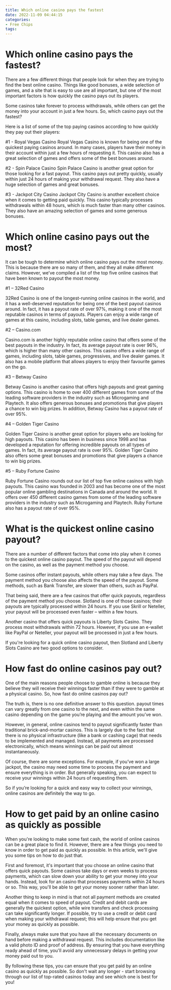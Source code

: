 ```yaml
---
title: Which online casino pays the fastest
date: 2022-11-09 04:44:15
categories:
- Free Chips
tags:
---
```



#  Which online casino pays the fastest?

There are a few different things that people look for when they are trying to find the best online casino. Things like good bonuses, a wide selection of games, and a site that is easy to use are all important, but one of the most important factors is how quickly the casino pays out its players.

Some casinos take forever to process withdrawals, while others can get the money into your account in just a few hours. So, which casino pays out the fastest?

Here is a list of some of the top paying casinos according to how quickly they pay out their players:

#1 - Royal Vegas Casino
Royal Vegas Casino is known for being one of the quickest paying casinos around. In many cases, players have their money in their account within just a few hours of requesting it. This casino also has a great selection of games and offers some of the best bonuses around.

#2 - Spin Palace Casino
Spin Palace Casino is another great option for those looking for a fast payout. This casino pays out pretty quickly, usually within just 24 hours of making your withdrawal request. They also have a huge selection of games and great bonuses.

#3 - Jackpot City Casino
Jackpot City Casino is another excellent choice when it comes to getting paid quickly. This casino typically processes withdrawals within 48 hours, which is much faster than many other casinos. They also have an amazing selection of games and some generous bonuses.

#  Which online casino pays out the most?

It can be tough to determine which online casino pays out the most money. This is because there are so many of them, and they all make different claims. However, we’ve compiled a list of the top five online casinos that have been known to payout the most money.

#1 – 32Red Casino

32Red Casino is one of the longest-running online casinos in the world, and it has a well-deserved reputation for being one of the best payout casinos around. In fact, it has a payout rate of over 97%, making it one of the most reputable casinos in terms of payouts. Players can enjoy a wide range of games at this casino, including slots, table games, and live dealer games.

#2 – Casino.com

Casino.com is another highly reputable online casino that offers some of the best payouts in the industry. In fact, its average payout rate is over 96%, which is higher than many other casinos. This casino offers a wide range of games, including slots, table games, progressives, and live dealer games. It also has a mobile platform that allows players to enjoy their favourite games on the go.

#3 – Betway Casino

Betway Casino is another casino that offers high payouts and great gaming options. This casino is home to over 400 different games from some of the leading software providers in the industry such as Microgaming and Playtech. It also offers generous bonuses and promotions that give players a chance to win big prizes. In addition, Betway Casino has a payout rate of over 95%.

#4 – Golden Tiger Casino

Golden Tiger Casino is another great option for players who are looking for high payouts. This casino has been in business since 1998 and has developed a reputation for offering incredible payouts on all types of games. In fact, its average payout rate is over 95%. Golden Tiger Casino also offers some great bonuses and promotions that give players a chance to win big prizes.

#5 – Ruby Fortune Casino

Ruby Fortune Casino rounds out our list of top five online casinos with high payouts. This casino was founded in 2003 and has become one of the most popular online gambling destinations in Canada and around the world. It offers over 450 different casino games from some of the leading software providers in the industry such as Microgaming and Playtech. Ruby Fortune also has a payout rate of over 95%.

#  What is the quickest online casino payout?

There are a number of different factors that come into play when it comes to the quickest online casino payout. The speed of the payout will depend on the casino, as well as the payment method you choose.

Some casinos offer instant payouts, while others may take a few days. The payment method you choose also affects the speed of the payout. Some methods, such as Bank Transfer, are slower than others, such as PayPal.

That being said, there are a few casinos that offer quick payouts, regardless of the payment method you choose. Slotland is one of those casinos; their payouts are typically processed within 24 hours. If you use Skrill or Neteller, your payout will be processed even faster – within a few hours.

Another casino that offers quick payouts is Liberty Slots Casino. They process most withdrawals within 72 hours. However, if you use an e-wallet like PayPal or Neteller, your payout will be processed in just a few hours.

If you're looking for a quick online casino payout, then Slotland and Liberty Slots Casino are two good options to consider.

#  How fast do online casinos pay out?

One of the main reasons people choose to gamble online is because they believe they will receive their winnings faster than if they were to gamble at a physical casino. So, how fast do online casinos pay out?

The truth is, there is no one definitive answer to this question. payout times can vary greatly from one casino to the next, and even within the same casino depending on the game you’re playing and the amount you’ve won.

However, in general, online casinos tend to payout significantly faster than traditional brick-and-mortar casinos. This is largely due to the fact that there is no physical infrastructure (like a bank or cashing cage) that needs to be implemented and managed. Instead, all payments are processed electronically, which means winnings can be paid out almost instantaneously.

Of course, there are some exceptions. For example, if you’ve won a large jackpot, the casino may need some time to process the payment and ensure everything is in order. But generally speaking, you can expect to receive your winnings within 24 hours of requesting them.

So if you’re looking for a quick and easy way to collect your winnings, online casinos are definitely the way to go.

#  How to get paid by an online casino as quickly as possible

When you're looking to make some fast cash, the world of online casinos can be a great place to find it. However, there are a few things you need to know in order to get paid as quickly as possible. In this article, we'll give you some tips on how to do just that.

First and foremost, it's important that you choose an online casino that offers quick payouts. Some casinos take days or even weeks to process payments, which can slow down your ability to get your money into your hands. Instead, look for an casino that processes payments within 24 hours or so. This way, you'll be able to get your money sooner rather than later.

Another thing to keep in mind is that not all payment methods are created equal when it comes to speed of payout. Credit and debit cards are generally the quickest option, while wire transfers and check processing can take significantly longer. If possible, try to use a credit or debit card when making your withdrawal request; this will help ensure that you get your money as quickly as possible.

Finally, always make sure that you have all the necessary documents on hand before making a withdrawal request. This includes documentation like a valid photo ID and proof of address. By ensuring that you have everything ready ahead of time, you'll avoid any unnecessary delays in getting your money paid out to you.

By following these tips, you can ensure that you get paid by an online casino as quickly as possible. So don't wait any longer - start browsing through our list of top-rated casinos today and see which one is best for you!